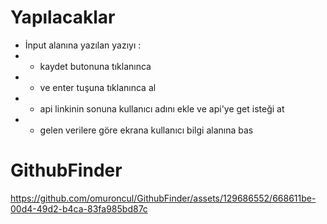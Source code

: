 # Yapılacaklar
- İnput alanına yazılan yazıyı :
- - kaydet butonuna tıklanınca
- - ve enter tuşuna tıklanınca al
- - api linkinin  sonuna kullanıcı adını ekle ve api'ye get isteği at
- - gelen verilere göre ekrana kullanıcı bilgi alanına bas
# GithubFinder


https://github.com/omuroncul/GithubFinder/assets/129686552/668611be-00d4-49d2-b4ca-83fa985bd87c


